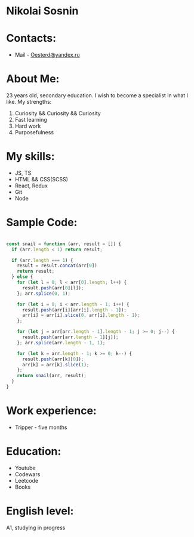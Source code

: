# Nikolai Sosnin

# Contacts:
* Mail - Oesterd@yandex.ru

# About Me:
23 years old, secondary education. I wish to become a specialist in what I like. My strengths:
1. Curiosity && Curiosity && Curiosity
2. Fast learning
3. Hard work
4. Purposefulness

# My skills:
+ JS, TS
+ HTML && CSS(SCSS)
+ React, Redux
+ Git
+ Node

# Sample Code:
```javascript
  
const snail = function (arr, result = []) {
  if (arr.length < 1) return result;

  if (arr.length === 1) {
    result = result.concat(arr[0])
    return result;
  } else {
    for (let l = 0; l < arr[0].length; l++) {
      result.push(arr[0][l]);
    }; arr.splice(0, 1);

    for (let i = 0; i < arr.length - 1; i++) {
      result.push(arr[i][arr[i].length - 1]);
      arr[i] = arr[i].slice(0, arr[i].length - 1);
    };

    for (let j = arr[arr.length - 1].length - 1; j >= 0; j--) {
      result.push(arr[arr.length - 1][j]);
    }; arr.splice(arr.length - 1, 1);

    for (let k = arr.length - 1; k >= 0; k--) {
      result.push(arr[k][0]);
      arr[k] = arr[k].slice(1);
    };
    return snail(arr, result);
  }
}
```

# Work experience:
+ Tripper - five months

# Education:
+ Youtube
+ Codewars
+ Leetcode
+ Books

# English level:
A1, studying in progress
